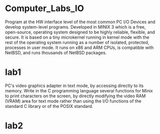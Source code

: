 # Computer_Labs_IO

Program at the HW interface level of the most common PC I/O Devices and develop system-level programs. Developed in MINIX 3 which is a free, open-source, operating system designed to be highly reliable, flexible, and secure. It is based on a tiny microkernel running in kernel mode with the rest of the operating system running as a number of isolated, protected, processes in user mode. It runs on x86 and ARM CPUs, is compatible with NetBSD, and runs thousands of NetBSD packages.

# lab1
PC's video graphics adapter in text mode, by accessing directly to its memory. Write in the C programming language several functions for Minix to print characters on the screen, by directly modifying the video RAM (VRAM) area for text mode rather than using the I/O functions of the standard C library or of the POSIX standard.
# lab2
